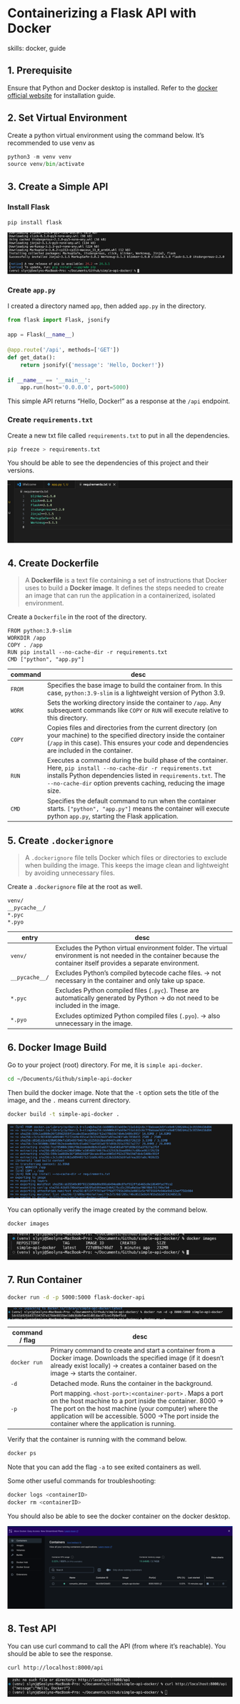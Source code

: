 # Containerizing a Flask API with Docker

skills: docker, guide

## 1. Prerequisite

Ensure that Python and Docker desktop is installed. Refer to the [docker official website](https://www.docker.com/) for installation guide.

## 2. Set Virtual Environment

Create a python virtual environment using the command below. It’s recommended to use venv as 

```python
python3 -m venv venv
source venv/bin/activate
```

## 3. Create a Simple API

### Install Flask

```bash
pip install flask
```

![image.png](img_readme/image.png)

### Create `app.py`

I created a directory named `app`, then added `app.py` in the directory.

```python
from flask import Flask, jsonify

app = Flask(__name__)

@app.route('/api', methods=['GET'])
def get_data():
    return jsonify({'message': 'Hello, Docker!'})

if __name__ == '__main__':
    app.run(host='0.0.0.0', port=5000)
```

This simple API returns “Hello, Docker!” as a response at the `/api` endpoint.

### Create `requirements.txt`

Create a new txt file called `requirements.txt` to put in all the dependencies.

```python
pip freeze > requirements.txt
```

You should be able to see the dependencies of this project and their versions.

![image.png](img_readme/image%201.png)

## 4. Create Dockerfile

> A **Dockerfile** is a text file containing a set of instructions that Docker uses to build a **Docker image**. It defines the steps needed to create an image that can run the application in a containerized, isolated environment.
> 

Create a `Dockerfile` in the root of the directory. 

```docker
FROM python:3.9-slim
WORKDIR /app
COPY . /app
RUN pip install --no-cache-dir -r requirements.txt 
CMD ["python", "app.py"]
```

| command | desc |
| --- | --- |
| `FROM` | Specifies the base image to build the container from. In this case, `python:3.9-slim` is a lightweight version of Python 3.9. |
| `WORK` | Sets the working directory inside the container to `/app`. Any subsequent commands like `COPY` or `RUN` will execute relative to this directory.  |
| `COPY` | Copies files and directories from the current directory (on your machine) to the specified directory inside the container (`/app` in this case). This ensures your code and dependencies are included in the container. |
| `RUN` | Executes a command during the build phase of the container. Here, `pip install --no-cache-dir -r requirements.txt` installs Python dependencies listed in `requirements.txt`. The `--no-cache-dir` option prevents caching, reducing the image size. |
| `CMD` | Specifies the default command to run when the container starts. `["python", "app.py"]` means the container will execute python `app.py`, starting the Flask application. |

## 5. Create `.dockerignore`

> A `.dockerignore` file tells Docker which files or directories to exclude when building the image. This keeps the image clean and lightweight by avoiding unnecessary files.
> 

Create a `.dockerignore` file at the root as well.

```docker
venv/
__pycache__/
*.pyc
*.pyo
```

| entry | desc |
| --- | --- |
| `venv/` | Excludes the Python virtual environment folder. The virtual environment is not needed in the container because the container itself provides a separate environment. |
| `__pycache__/` | Excludes Python’s compiled bytecode cache files. →  not necessary in the container and only take up space. |
| `*.pyc` | Excludes Python compiled files (`.pyc`). These are automatically generated by Python → do not need to be included in the image. |
| `*.pyo` | Excludes optimized Python compiled files (`.pyo`). → also unnecessary in the image. |

## 6.  Docker Image Build

> 
> 

Go to your project (root) directory. For me, it is `simple api-docker`.

```bash
cd ~/Documents/Github/simple-api-docker
```

Then build the docker image. Note that the `-t` option sets the title of the image, and the `.` means current directory.

```bash
docker build -t simple-api-docker .
```

![image.png](img_readme/image%202.png)

You can optionally verify the image created by the command below.

```bash
docker images
```

![image.png](img_readme/image%203.png)

## 7. Run Container

> 
> 

```bash
docker run -d -p 5000:5000 flask-docker-api
```

![image.png](img_readme/image%204.png)

| command / flag | desc |
| --- | --- |
| `docker run` | Primary command to create and start a container from a Docker image. Downloads the specified image (if it doesn’t already exist locally) → creates a container based on the image → starts the container. |
| `-d` | Detached mode. Runs the container in the background. |
| `-p` | Port mapping. `<host-port>:<container-port>` . Maps a port on the host machine to a port inside the container. 8000 → The port on the host machine (your computer) where the application will be accessible. 5000 →The port inside the container where the application is running. |

Verify that the container is running with the command below.

```bash
docker ps
```

Note that you can add the flag `-a` to see exited containers as well.

Some other useful commands for troubleshooting:

```bash
docker logs <containerID>
docker rm <containerID>
```

You should also be able to see the docker container on the docker desktop.

![image.png](img_readme/image%205.png)

## 8. Test API

You can use curl command to call the API (from where it’s reachable). You should be able to see the response.

```bash
curl http://localhost:8000/api
```

![image.png](img_readme/image%206.png)